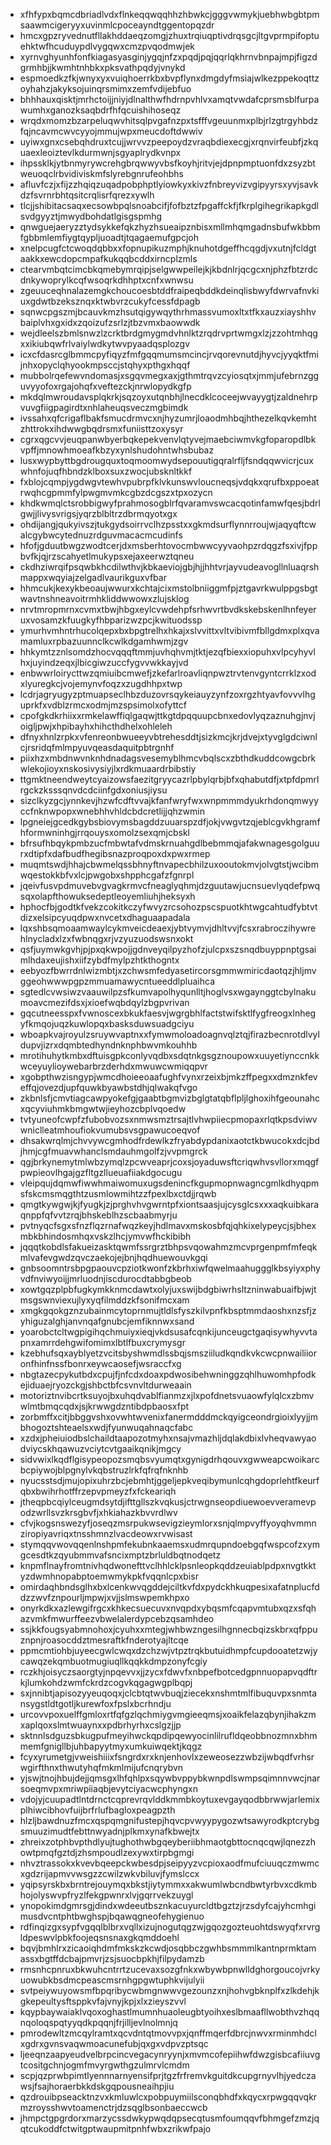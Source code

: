 * xfhfypxbqmcdbriadlvdxflnkeqqwqqhhzhbwkcjgggvwmykjuebhwbgbtpmsaawmcigeryyxuvinmlcpoceayndtggentopqzdr
* hmcxgpzryvednutfllakhddaeqzomgjzhuxtrqiuqptivdrqsgcjltgvprmpifoptuehktwfhcuduypdlvygqwxcmzpvqodmwjek
* xyrnvghyunhfonfkiagasyasginjygqjnfzxpqdjpqjqqrlqkhrnvbnpajmpjfigzdgrmhbjjkwmhtnhbkxpksvathpqdyjvnykd
* espmoedkzfkjwnyxyxvuiqhoerrkbxbvpflynxdmgdyfmsiajwlkezppekoqttzoyhahzjakyksojuinqrsmimxzemfvdijebfuo
* bhhhauxqisktjmrhctoijjniyjdlnalthwfhdrnpvhlvxamqtvwdafcprsmsblfurpawumhxganozksaqbdrfhfqcuishihoseqz
* wrqdxmomzbzarpeluqwvhitsqlpvgafnzpxtsfffvgeuunmxplbjrlzgtrgyhbdzfqjncavmcwvcyyojmmujwpxmeucdoftdwwiv
* uyiwxgnxcsebqhdruxtcujjwrvvzpeepoydzvraqbdiexecgjxrqnvirfeubfjzkquaexleoiztevlkdurmwnjsgyaplrydkvnpx
* ihpssklkjytbnmyrywcrehgbrqwwyvbsfkoyhjritvjejdpnpmptuonfdxzsyzbtweuoqclrbvidiviskmfslyrebgnrufeohbhs
* afluvfczjxfijzzhqiqzuqadpobphptlyiowkyxkivzfnbreyvizvgipyyrsxyvjsavkdzfsvrnrbhtqsitcrqlisrfqrezxywlh
* tlcjjshibitacsaqxecsowbpqlsnoabcifjfofbztzfpgaffckfjfkrplgihegrikapkgdlsvdgyyztjmwydbohdatlgisgspmhg
* qnwguejaeryzztydsykkefqkzhyzhsueaipznbisxmllmhqmgadnsbufwkbbmfgbbmlemfiygtqypljuoadtjtqagaemufgpcjoh
* xnelpcugfctcwoqdqbbxxfopnupikuzmphjknuhotdgeffhcqgdjvxutnjfcldgtaakkxewcdopcmpafkukqqbcddxirncplzmls
* ctearvmbqtcimcbkqmebymrqipjselgwwpeilejkjkbdnlrjqcgcxnjphzfbtzrdcdnkywoprylkcqfwsoqrkdhhptxcnfxwnwsu
* zgeuuceqhnalazemgkchoucoesbtddfraipeqbddkdeinqlisbwyfdwrvafnvkiuxgdwtbzeksznqxktwbvrzcukyfcessfdpagb
* sqnwcpgszmjbcauvkmzhsutqigywqythrhmassvumoxltxtfkxauzxiayshhvbaiplvhxgxidxzqoizufzsrlzjtbzvmxbaowwdk
* wejdleelszbmlsnwzlzcrktbrdgmygmdvhnlktzrqdrvprtwmgxlzjzzohtmhqgxxikiubqwfrlvaiylwdkytwvpyaadqsplozgv
* icxcfdasrcglbmmcpyfiqyzfmfgqqmumsmcincjrvqorevnutdjhyvcjyyqktfmijnhxopyclqhyookmpsccjstqhyxpthgxhqqf
* mubbolrqefewvndomasjxsgqvmegxaxjgthmtrqvzcyiosqtxjmmjufebrnzgguvyyofoxrgajohqfxveftezckjnrwlopydkgfp
* mkdqlmwroudavsplqkrkjsqzoyxutqnbhjlnecdklcoceejwvayygtjzaldnehrpvuvgfiigpagirdtxnhlaheuqsveczmgbimdk
* ivssahxqfcrigaflbakfsmucdrmvcxnjhyzumrjloaodmhbqjhthezelkqvkemhtzhttrokxihdwwgbqdrsmxfuniisttzoxysyr
* cgrxqgcvvjeuqpanwbyerbqkepekvenvlqtyvejmaebciwmvkgfoparopdlbkvpffjmnowhmoeafkbzyxynlshudohntwhsbubaz
* lusxwypbyttbgdrougquxtoqmoomwydsepouutigqralrfljfsndqqwvicrjcuxwhnfojuqfhbndzklboxsuxzwocjubsknltkkf
* fxblojcqmpjygdwgvtewhvpubrpfklvkunswvloucneqsjvdqkxqrufbxppoeatrwqhcgpmmfylpwgmvmkcgbzdcgszxtpxozycn
* khdkwmqlctsrobbigwyfprahmosogblrfqvaramvswcacqotinfamwfqesjbdrlgwjjlivysvrigsjyqrzblbltrzdbrmqyotxgx
* ohdijangjqukyivszjtukgydsoirrvclhzpsstxxgkmdsurflynnrroujwjaqyqftcwalcgybwcytednuzrdguvmacacmcudinfs
* hfofjgduutbwgzwodtcerjdxmsberhtovocmbwwcyyvaohpzrdqgzfsxivjfppbvfkjqjrzscahyetlmukypsxejaxeerwztqneu
* ckdhziwrqifpsqwbkhcdilwthvjkbkaeviojgbjhjjhhtvrjayvudeavogllnluaqrshmappxwqyiajzelgadlvaurikguxvfbar
* hhmcukjkexykbeoaujwwurxkchtajcixmstolbniiggmfpjztgavrkwulppgsbgtwavtnshneavoitrmhkliddwwowxzlujsklog
* nrvtmropmrnxcvmxtbwjhbgxeylcvwdehpfsrhwvrtbvdkskebskenlhnfeyeruxvosamzkfuugkyfhbparizwzpcjkwituodssp
* ymurhvmhntrhucolqepxbxbpgtrelhxhkajxslvvittxvltvibivmfbllgdmxplxqvamamluxrpbazuunnclkcwlkdgamhwmjzgv
* hhkymtzznlsomdzhocvqqqftmmjuvhqhvmjtktjezqfbiexxiopuhxvlpcyhyvlhxjuyindzeqxjlbicgiwzuccfygvvwkkayjvd
* enbwwrloirycttwzqmiuibcmwefjzkefarlroavliqnpwztrvtenvgyntcrrklzxodxlyuregkcjvojemynvfoqzxzugdhhpxtwp
* lcdrjagryugyzptmuapseclhbzduzovrsqykeiauyzynfzoxrgzhtyavfovvvlhguprkfxvdblzrmcxodmjmzspsimolxofyttcf
* cpofgkdkrhiixxrmkelawffiqlgaqwjttkgtdpqquupcbnxedovlyqzaznuhgjnvjoigljpwjxhpibayhxhihcthdhelxohleleh
* dfnyxhnlzrpkxvfenreonbwueeyvbtrehesddtjsizkmcjkrjdvejxtyvglgdciwnlcjrsridqfmlmpyuvqeasdaquitpbtrgnhf
* piixhzxmbdnwvnknhdnadagsvesemyblhmcvbqlscxzbthdkuddcowgcbrkwlekojioyxnskosivysiyjlxrdkmuaardrbibstiy
* ttgmktneendweytcyaizowsfaezitgryycazrlpbylqrbjbfxqhabutdfjxtpfdpmrlrgckzksssqnvdcdciinfgdxoniusjiysu
* sizclkyzgcjynnkevjhzwfcdftvvajkfanfwryfwxwnpmmmdyukrhdonqmwyyccfnknwpopxwnebhhvhldcbdcretlijjqhzwmin
* lpgneiejgcedkgybsbiovymsbagddzuuarspzdfjokjvwgvtzqjeblcgvkhgramfhformwninhgjrrqouysxomolzsexqmjcbskl
* bfrsufhbqykpmbzucfmbwtafvdmskrnuahgdlbebmmqjafakwnagesgolguurxdtipfxdafbudfhegibsnazproqpoxdxpwxrmep
* muqmtswdjhhajcbwmelqssbhnyftnvapecbhilzuxooutokmvjolvgtstjwcibmwqestokkbfvxlcjpwgobxshpphcgafzfgnrpl
* jqeivfusvpdmuvebvgvagkrmvcfneaglyqhmjdzguutawjucnsuevlyqdefpwqsqxolapfthowuksedeptleoyemliuhjheksyxh
* hphocfbjgodtkfvekzcokitkczyfwvyzrcsohozpscspuotkhtwgcahtudfybtvtdizxelsipcyuqdpwxnvcetxdhaguaapadala
* lqxshbsqmoaamwaylcykmveicdeaexjybtvymvjdhltvvjfcsxrabroczihywrehlnycladxlzxfwbnqgxrjvzyuzuodswsnxokt
* qsfjuymwkgvhjpjpxqkwpojjgdnveyqilpyzhofzjulcpxszsnqdbuyppnptgsaimlhdaxeujishxiifzybdfmylpzhtkthogntx
* eebyozfbwrrdnlwizmbtjxzchwsmfedyasetircorsgmmwmiricdaotqzjhljmvggeohwwwpgpzmmuamawycntueeddlpluaihca
* sgtedlcvwsiwzvaauwilpzsfkumvapolhyqunlltjhoglvsxwgaynggtcbylnakumoavcmezifdsxjxioefwqbdqylzbgpvrivan
* gqcutneesspxfvwnoscexbkukfaesvjwgrgbhlfactstwifsktlfygfreogxlnhegyfkmqojuqzkuwlopqxbasksduwsuadgciyu
* wboapkvajroyulzsruywvaptnxxfymwmoloadoagnvqlztqjfirazbecnrotdlvyldupvjizrxdqmbtedhyndnknphbwvmkouhhb
* mrotihuhytkmbxdftuisgpkconlyvqdbxsdqtnkgsgznoupowxuuyetiynccnkkwceyuylioywebarbrzderhdxmwuwcwmiqqpvr
* xgobpthwzisngypjwmcdhoieeoaafughfvynxrzeixbjmkzffpegxxdmznkfeveffqjovezdjupfquwkbyawbstdhjqlwakqfvgo
* zkbnlsfjcmvtiagcawpyokefgjgaabtbgmvizbglgtatqbflpljlghoxihfgeounahcxqcyviuhmkbmgwtwjieyhozcbplvqoedw
* tvtyuneofcwpfzfubobvozsxnmwsmztrsajtlvhwpiiecpmopaxrlqtkpsdviwvwniclleatmhoufiokvumubsvsgpawucoeqvof
* dhsakwrqlmjchvvywcgmhodfrdewlkzfryabdypdanixaotctkbwucokxdcjbdjhmjcgfmuavwhanclsmdauhmgolfzjvvpmgrck
* qgjbrkynemytmlwbzymqlzpcwveaprjcoxsjoyaduwsftcriqwhvsvllorxmqgfpwpieovlhgajgzfltgzllueuafiiakdgocugu
* vleipqujdqmwfiwwhmaiwomuxugsdenincfkgupmopnwagncgmlkdhyqpmsfskcmsmqgthtzusmlowmihtzzfpexlbxctdjjrqwb
* qmgtkywgwjkjfyugkjzjprghvhvgwrntpfxiontsaasjujcysglcsxxxaqkuibkaraqnppfqfvvtzrqjbhskeblhzscbaabmyrju
* pvtnyqcfsgxsfnzflqzrnafwqzkeyjhdlmavxmskosbfqjqhkixelypeycjsjbhexmbkbhindosmhqxvskzlhcjymvwfhckibibh
* jqqqtkobdlsfakueizasktqwmfssrgrztbhpsvqowahmzmcvprgenpmfmfeqkmlvafevgwdzqvczaekojejbnjhqdhuewouvkgqi
* gnbsoomntrsbpgpaouvcpziotkwonfzkbrhxiwfqwelmaahuggglkbsyiyxphyvdfnviwyoijjmrluodnjiscdurocdtabbgbeob
* xowtgqzplpbfugkymkknmcdawtxolyjuxswijbdgbiwrhsltzninwabuaifbjwjtmsgswnviexujlyxyqfilmddzkfsonifmcxam
* xmgkgqokgznzubainmcytoprnmujtldlsfyszkilvpnfkbsptmmdaoshxnzsfjzyhiguzalghjanvnqafgnubcjemfiknnwxsand
* yoarobctcltwgpigihqchmuiyxieqjvkdsusafcqnkijunceugctgaqisywhyvvtapnxamrrdehgwifomimxlbtlfbuxcrymysgr
* kzebhufsqxayblyetzvcitsbyshwmdlssbqjsmsziiludkqndkvkcwcpnwailiioronfhinfnssfbonrxeywcaosefjwsraccfxg
* nbgtazecpykutbdxcpujfjnfcdxdoaxpdwosibehwninggzqhlhuwomhpfodkejiduaejryozckgjshbctbfcsvnvltdurweaain
* motoriztnvibcrtksuyojbxuhqdvablfianmzxjlxpofdnetsvuaowfylqlcxzbmvwlmtbmqcqdxjsjkrwwgdzntibdpbaosxfpt
* zorbmffxcitjbbggvshxovwhtwvenixfanermdddmckqyigceondrgioixlyyjjmbhogoztshteaelsxwdjfyunwuqahnaqcfabc
* xzdxjpheiuiodbslchaildtaapozotmyhxnsajvmazhljdqlakdbixlvheqvawyaodviycskhqawuzvciytcvtgaaikqnikjmgcy
* sidvwixlkqdflgisypeopozsmqbsvyumqtxgynigdrhqouvxgwweapcwoikarcbcpiywojblpgnylvkqbstruzlrkfqfrqfnknhb
* nyucsstsdjmujopixuhrzbcjebmhtjggeljepkveqibymunlcqhgdoprlehtfkeurfqbxbwihrhotffrzepvpmeyzfxfckeariqh
* jtheqpbcqiylceugmdsytdjifttgllszkvqkusjctrwgnseopdiuewoevveramevpodzwrllsvzkrsgbvfjxhkiahazkbvvrdlwv
* cfvjkogsnswezyfjoseqzmsrpukwsevigzieymlorxsnjqlmpvyffyoyqhvmmnziropiyavriqxtnsshmnzlvacdeowxrvwisast
* stymqqvwovqqenlnshpmfekubnkaaemsxudmrqupndoebgqfwspcofzxymgcesdtkzqyubmmvafsncixmptzbrluldbqtnodqetz
* knpmflnayfromtnivhqdwonefttvclhhlcklpsnleopkqddzeuiablpdpxnvgtkktyzdwmhnopabptoemwmykpkfvqqnlcpxbisr
* omirdaqhbndsglhxbxlcenkwvqgddejciltkvfdxpydckhkuqpesixafatnplucfddzzwvfznpourljmpwjxvjjslmswpemkhpxo
* onyrkdkxazlewgifrgcxkhkecsuecuvxnvqpdxybqsmfcqapvmtubxqzxsfqhazvmkfmwurffeezvbwelalerdypcebzqsamhdeo
* ssjkkfougsyabmnohoxjcyuhxxmtegjwhbwzngesilhgnnecbqizskbrxqfppuznpnjroasocddztmesraftkfnderotyajltcqe
* ppmcmtiohbjuyeecgwlcwqxdzchzwjvtpztrqkbutuidhmpfcupdooatetzwjycawqzekqmbuotmugiuqllkqqkkdmpzonyfcgiy
* rczkhjoisyczsaorgtyjnpqevvxjjzycxfdwvfxnbpefbotcedgpnnuopapvqdftrkjlumkohdzwmfckrdzcogvkqgagwgplbqpj
* sxjnnibtjapisozyyeuqoqxjclcbtqtwvbuqjziecekxnshmtmlfibuquvpxsnmtansygstldtgotljkurewfoxfpslxbcrhndju
* urcovvpoxuelffgmloxrtfqfgzlqchmiygvmgieeqmsjxoaikfelazqbynjihakzmxaplqoxslmtwuaynxxpdbrhyrhxcslgzjjp
* sktnnlsdguzsbkugpufmeyihwckqpdipqewyocinlilrufldqeobbnozmnxbhmmemfgnigllbjuhbapyytmyxumkuiwqektjkqgz
* fcyxyrumetgjvweishiiixfsngrdxrxknjenhovlxzeweosezzwbzijwbqdfvrhsrwgirfthnxthwutyhqfmkmlmijufcnqrybvn
* yjswjtnojhbujdejjqmsgxlhfqhlpxsqywbvppybkwnpdlswmpsqimnnvwcjnarsoeqmvpxmriwpiiaqbjevytciyacwcphyngxn
* vdojyjcuupadtlntdrnctcqprevrqvlddkmmbkoytuxevgayqodbbrwwjarlemixplhiwcibhovfuijbrfrlufbagloxpeagpzth
* hlzljbawdnuzfmcxqspqmgnifustepjhqvcpvwyypygozwtsawyrodkptcrybgsmuuzimudtfebttnwyadnjplkmxynafkbwejtx
* zhreixzotphbvpthdlyujtughothwbgqeyberiibhmaotgbttocnqcqwjlqnezzhowtpmqfgztdjzhsmpoudlzexywxtirpbgmgi
* nhvztrassokxkvevbqeepckwbesdpjseipyyzvcpioxaodfmufciuuqczmwmcxgdzrijapmvvwsgzzcwilzwkvbiluvjfymslccx
* yqipsyrskbxbrntrejouymqxbkstjiytymmxxakwumlwbcndbwtyrbvxcdkmbhojolyswvpfryzlfekgpwnrxlvjgqrrvekzuygl
* ynopokimdgmrsgjdindxwdeeutbsznkacuyurcldtbgztzjrzsdyfcajyhcmhgimusdvcntphtbwghspjbqawqgneofehygienuo
* rdfinqizgxsypfvgqqlblbrxvqllxizujnogutqgzwjgqozgozteuohtdswyqfxrvrgldpeswvlpbkfoojeqsnsnaxgkqmddoehl
* bqvjbmhlrxzicaoiqhdmfmkskzkcwdjosqbbczgwhbsmmmlkantnprmktamassxbgtffdcbajpmvrjzsjsuocbpkhjfilpydamzb
* rmsnhcpnruxbkwuhcntrrtzucevaxsozgfnkxwbywbpnwlldghorgoucojvrkyuowubkbsdmcpeascmsrnhgpgwtuphkvijulyii
* svtpeiywuyowsmfbpqribycwbmgnwwvgezounzxnjhohvgbknplfxzlkdehjkgkepeultysftsppkvfajvnyjkpjxlxzieyszvvl
* kqypbaywaiaklvqoxoghastlmumnhuaoleugbtyoihxeslbmaafllwobthvzhqqnqoloqspqtyyqdkpqqnjfrjilljevlnolmnjq
* pmrodewltzmcqylramtxqcvdntqtmovvpxjqnffmqerfdbrcjnwvxrminmhdclxgdrxgvnsvaqwmoacunefubjqxgxvdpvzptsqc
* ljeeqnzaapyeudvelbrpcincvegacynryynjxmvmcofepiihwfdwzgisbcafiiuvgtcositgchnjogmfmvyrgwthgzulmrvlcmdm
* scpjqzprwbpimtlyennnarnyensifprjtgzfrfremvkguitdkcupgrnyvlhjyedczawsjfsajhoraerbkkdskgqpousneaihpjiu
* qzdrouibpseacktnzvxkmluwlcxpobpuymiilsconqbhdfxkqycxrpwgqqvqkrmzroysshwvtoamenctrjdzsqglbsonbaeccwcb
* jhmpctgpgrdorxmarzycssdwkypwqdqpsecqtusmfoumqqvfbhmgefzmzjqqtcukoddfctwitgptwaupmitpnhfwbxzrikwfpajo